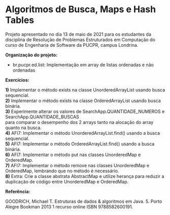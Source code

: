 # Algoritmos de Busca, Maps e Hash Tables

Projeto apresentado no dia 13 de maio de 2021 para os estudantes da disciplina de Resolução de
Problemas Estruturados em Computação do curso de Engenharia de Software da PUCPR, campus Londrina.

**Organização do projeto:**

* br.pucpr.ed.list: Implementação em array de listas ordenadas e não ordenadas

**Exercícios:**

**1)** Implementar o método exists na classe UnorderedArrayList usando busca sequencial.  
**2)** Implementar o método exists na classe OrderedArrayList usando busca binária.  
**3)** Experimente alterar os valores de SearchApp.QUANTIDADE_NUMEROS e SearchApp.QUANTIDADE_BUSCAS  
para comparar o desempenho dos 2 arrays tanto na alocação do array quanto na busca.  
**4)** AFI7: Implementar o método UnorderedArrayList.find() usando a busca sequencial.  
**5)** AFI7: Implementar o método OrderedArrayList.find() usando a busca binária.  
**6)** AFI7: Implementar o método put nas classes UnorderedMap e OrderedMap.  
**7)** AFI7: Implementar o método remove nas classes UnorderedMap e OrderedMap, lembrando que no método é necessário.  
**8)** Extra: Crie a classe abstrata AbstractMap e utilize herança para reduzir a duplicação de código entre UnorderedMap e OrderedMap.  


**Referência:**

GOODRICH, Michael T. Estruturas de dados & algoritmos em Java. 5. Porto Alegre Bookman 2013 1
recurso online ISBN 9788582600191.